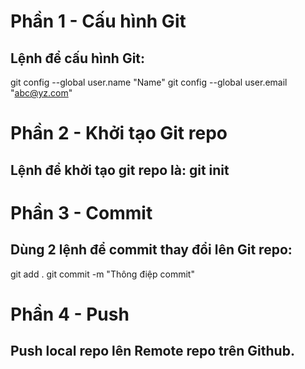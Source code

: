 # Phần 1 - Cấu hình Git
## Lệnh để cấu hình Git:

   git config --global user.name "Name"
   git config --global user.email "abc@yz.com"

# Phần 2 - Khởi tạo Git repo
## Lệnh để khởi tạo git repo là: git init

# Phần 3 - Commit
## Dùng 2 lệnh để commit thay đổi lên Git repo:

   git add .
   git commit -m "Thông điệp commit"

# Phần 4 - Push
## Push local repo lên Remote repo trên Github.    
